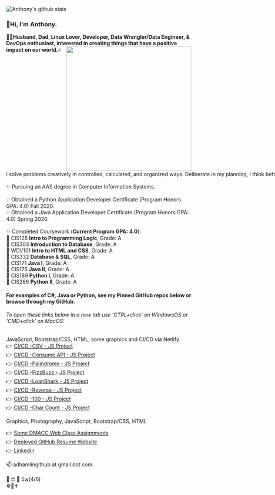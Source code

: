 <img src="https://camo.githubusercontent.com/9a40c450a9351a0648965fc4357dfda2d59338cb305636b711117f82966d37bc/68747470733a2f2f6769746875622d726561646d652d73746174732e76657263656c2e6170702f6170693f757365726e616d653d48616d62657266696d2673686f775f69636f6e733d74727565" alt="Anthony's github stats" data-canonical-src="https://github-readme-stats.vercel.app/api?username=Hamberfim&show_icons=true" style="max-width:100%;"><br/>

<span style="white-space: nowrap;"><h3>👋Hi, I'm Anthony.</h3></span>
:man_technologist:<strong>Husband, Dad, Linux Lover, Developer, Data Wrangler/Data Engineer, & DevOps enthusiast, interested in creating things that have a positive impact on our world.</strong>⚡ 
<img align="right" src="https://camo.githubusercontent.com/3037d9317fc8aaa3e9a5dfded64cb3aab8c0b6c5/68747470733a2f2f6d69726f2e6d656469756d2e636f6d2f6d61782f3638302f312a495247486d69477361313673746564517649615a66772e676966" width="340" data-canonical-src="https://miro.medium.com/max/680/1*IRGHmiGsa16stedQvIaZfw.gif" style="max-width:100%;"><br/>
<span style="white-space: nowrap;">I solve problems creatively in controlled, calculated, and organized ways. Deliberate in my planning, I think before acting. I do my homework and have a high degree of curiosity about many areas. I enjoy learning for learning’s sake, and I become competent in the things I choose to learn. I am a strong stabilizing force on a team during high-pressure projects, a team player and I support the cause without hidden agendas. </span><br/><br/>
<span style="text-align: left">
✨ Pursuing an AAS degree in Computer Information Systems. <br/>
<br/>
:bulb: Obtained a Python Application Developer Certificate (Program Honors GPA: 4.0) Fall 2020. <br/>
:bulb: Obtained a Java Application Developer Certificate (Program Honors GPA: 4.0) Spring 2020. <br/>
<br/>
✨ Completed Coursework (**Current Program GPA: 4.0**): <br/>
🌱 CIS125 **Intro to Programming Logic**, Grade: A <br/>
🌱 CIS303 **Introduction to Database**, Grade: A <br/>
🌱 WDV101 **Intro to HTML and CSS**, Grade: A <br/>
🌱 CIS332 **Database & SQL**, Grade: A <br/>
🌱 CIS171 **Java I**, Grade: A <br/>
🌱 CIS175 **Java II**, Grade: A <br/>
🌱 CIS189 **Python I**, Grade: A <br/>
🌱 CIS289 **Python II**, Grade: A <br/>
 
#### For examples of C#, Java or Python, see my Pinned GitHub repos below or browse through my GitHub. <br/>
###### To open these links below in a new tab use 'CTRL+click' on WindowsOS or 'CMD+click' on MacOS:
 
JavaScript, Bootstrap/CSS, HTML, some graphics and CI/CD via Netlify <br/>
:point_right: [CI/CD -CSV - JS Project](https://js-csvreader.netlify.app/) <br/>
:point_right: [CI/CD -Consume API - JS Project](https://js-consume.netlify.app/) <br/>
:point_right: [CI/CD -Palindrome - JS Project](https://js-tacocat.netlify.app/) <br/>
:point_right: [CI/CD -FizzBuzz - JS Project](https://js-fizzbuzz.netlify.app/) <br/>
:point_right: [CI/CD -LoanShark - JS Project](https://js-loanshark.netlify.app/) <br/>
:point_right: [CI/CD -Reverse - JS Project](https://js-reverse.netlify.app/) <br/>
:point_right: [CI/CD -100 - JS Project](https://js-one-hundred.netlify.app/) <br/>
:point_right: [CI/CD -Char Count - JS Project](https://js-charcount.netlify.app/) <br/>
 

Graphics, Photography, JavaScript, Bootstrap/CSS, HTML <br/>
<!-- :point_right: [My Adobe Portfolio](https://adhamlin.myportfolio.com) <br/> -->
:point_right: [Some DMACC Web Class Assignments](https://hamberfim.github.io/WDV101_Projects/homework/index.html) <br/>
:point_right: [Deployed GitHub Resume Website](https://hamberfim.github.io/) <br/>
:point_right: [LinkedIn](https://www.linkedin.com/in/hamberfim/) <br/>

 
 
📫 adhamlingithub at gmail dot com. <br/><br/>
:thinking: :nerd_face: :monocle_face: 5w(4/6) <br/>
:wheel_of_dharma::prayer_beads::latin_cross: <br/>
</span><br/>
<!--
**Hamberfim/hamberfim** is a ✨ _special_ ✨ repository because its `README.md` (this file) appears on your GitHub profile.

Here are some ideas to get you started:

- 🔭 I’m currently working on ...
- 🌱 I’m currently learning ...
- 👯 I’m looking to collaborate on ...
- 🤔 I’m looking for help with ...
- 💬 Ask me about ...
- 📫 How to reach me: ...
- 😄 Pronouns: ...
- ⚡ Fun fact: ...
- ✨
-->
